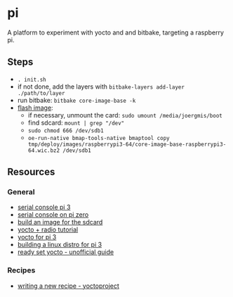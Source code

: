 # pi

A platform to experiment with yocto and and bitbake, targeting a raspberry pi.

## Steps

- `. init.sh`
- if not done, add the layers with `bitbake-layers add-layer ./path/to/layer`
- run bitbake: `bitbake core-image-base -k`
- [flash image](https://docs.yoctoproject.org/dev/dev-manual/bmaptool.html):
    - if necessary, unmount the card: `sudo umount /media/joergmis/boot`
    - find sdcard: `mount | grep "/dev"`
    - `sudo chmod 666 /dev/sdb1`
    - `oe-run-native bmap-tools-native bmaptool copy tmp/deploy/images/raspberrypi3-64/core-image-base-raspberrypi3-64.wic.bz2 /dev/sdb1`

## Resources

### General

- [serial console pi 3](https://www.jeffgeerling.com/blog/2021/attaching-raspberry-pis-serial-console-uart-debugging)
- [serial console on pi zero](https://c2plabs.com/blog/2019/04/23/enable-serial-console-on-raspberry-pi-zero-w/)
- [build an image for the sdcard](https://raspberrypi.stackexchange.com/questions/57155/how-do-i-use-yocto-to-build-an-sdcard-image-for-my-raspberry-pi-3-model-b)
- [yocto + radio tutorial](https://embeddeduse.com/2020/05/26/qt-embedded-systems-1-build-linux-image-with-yocto/)
- [yocto for pi 3](https://raspinterest.wordpress.com/2016/11/30/yocto-project-on-raspberry-pi-3/)
- [building a linux distro for pi 3](https://www.lysator.liu.se/inbyggda-hack/pi/)
- [ready set yocto - unofficial guide](https://github.com/jynik/ready-set-yocto)

### Recipes

- [writing a new recipe - yoctoproject](https://docs.yoctoproject.org/dev-manual/common-tasks.html#writing-a-new-recipe)